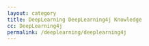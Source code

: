```yaml
---
layout: category
title: DeepLearning DeepLearning4j Knowledge
cc: DeepLearning4j
permalink: /deeplearning/deeplearning4j
---
```

